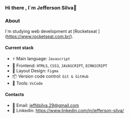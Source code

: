 ### Hi there , I`m Jefferson Silva👋

### About
 I`m studying web development at [Rocketseat ] (https://www.rocketseat.com.br/).

 #### Current stack

 - ⚡️ Main language: `Javascript`
 - 🎉 Frontend: `HTML5`, `CSS3`, `JAVASCRIPT`, `ECMASCRIPT`
 - 🎨 Layout Design: `Figma`
 - 📦️ Version code control: `Git & GitHub`
 - 🔧 Tools: `VsCode`

#### Contacts

- 📩 Email: jeffdsilva.29@gmail.com
- 👤 Linkedin: https://www.linkedin.com/in/jefferson-silva/
